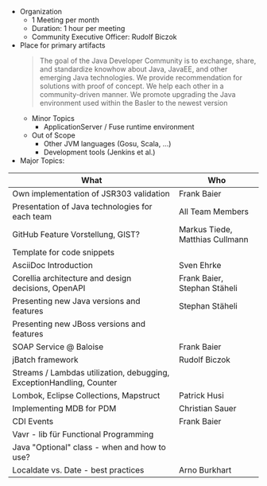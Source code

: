 * Organization
  * 1 Meeting per month
  * Duration: 1 hour per meeting
  * Community Executive Officer: Rudolf Biczok
* Place for primary artifacts
  > The goal of the Java Developer Community is to exchange, share, and standardize knowhow about Java, JavaEE, and other emerging Java technologies. We provide recommendation for solutions with proof of concept. We help each other in a community-driven manner. We promote upgrading the Java environment used within the Basler to the newest version
  * Minor Topics
    * ApplicationServer / Fuse runtime environment
  * Out of Scope
    * Other JVM languages (Gosu, Scala, ...)
    * Development tools (Jenkins et al.)
* Major Topics:

What | Who
-----|-----
Own implementation of JSR303 validation | Frank Baier
Presentation of Java technologies for each team | All Team Members  
GitHub Feature Vorstellung, GIST? | Markus Tiede, Matthias Cullmann
Template for code snippets | 
AsciiDoc Introduction | Sven Ehrke
Corellia architecture and design decisions, OpenAPI | Frank Baier, Stephan Stäheli
Presenting new Java versions and features | Stephan Stäheli
Presenting new JBoss versions and features |
SOAP Service @ Baloise | Frank Baier
jBatch framework | Rudolf Biczok
Streams / Lambdas utilization, debugging, ExceptionHandling, Counter |
Lombok, Eclipse Collections, Mapstruct | Patrick Husi
Implementing MDB for PDM | Christian Sauer
CDI Events | Frank Baier
Vavr - lib für Functional Programming |
Java "Optional" class - when and how to use? |  
Localdate vs. Date  - best practices | Arno Burkhart
